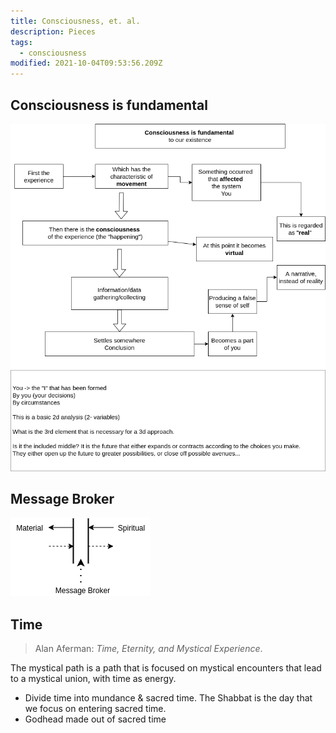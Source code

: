 ```yaml
---
title: Consciousness, et. al.
description: Pieces
tags:
  - consciousness
modified: 2021-10-04T09:53:56.209Z
---
```


## Consciousness is fundamental

![Piece on self](consciousness.png)

## Message Broker

![Message Broker](message.png)

## Time

> Alan Aferman: _Time, Eternity, and Mystical Experience_.

The mystical path is a path that is focused on mystical encounters that lead to a mystical union, with time as energy.

- Divide time into mundance & sacred time. The Shabbat is the day that we focus on entering sacred time.
- Godhead made out of sacred time
